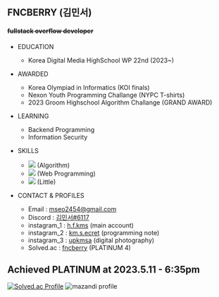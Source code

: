 ## FNCBERRY (김민서)
#### ~~fullstack overflow developer~~
+ EDUCATION
  + Korea Digital Media HighSchool WP 22nd (2023~)


+ AWARDED
  + Korea Olympiad in Informatics (KOI finals)
  + Nexon Youth Programming Challange (NYPC T-shirts)
  + 2023 Groom Highschool Algorithm Challange (GRAND AWARD)

+ LEARNING
  + Backend Programming
  + Information Security
  
+ SKILLS
  + <img src="https://img.shields.io/badge/++-00599C?style=flat&logo=C&logoColor=skyblue"/> (Algorithm)
  + <img src="https://img.shields.io/badge/-00599C?style=flat&logo=JavaScript&logoColor=yellow"/> (Web Programming)
  + <img src="https://img.shields.io/badge/-00599C?style=flat&logo=Python&logoColor=red"/> (Little)
 
 
+ CONTACT & PROFILES
  + Email : mseo2454@gmail.com
  + Discord : [김민서#6117](https://discord.com/users/473786591870058518)
  + instagram_1 : [h.f.kms](https://www.instagram.com/h.f.kms/) (main account)
  + instagram_2 : [km.s.ecret](https://www.instagram.com/km.s.ecret/) (programming note)
  + instagram_3 : [upkmsa](https://www.instagram.com/upkmsa/) (digital photography)
  + Solved.ac : [fncberry](https://solved.ac/profile/fncberry) (PLATINUM 4)
## Achieved PLATINUM at 2023.5.11 - 6:35pm


[![Solved.ac Profile](http://mazassumnida.wtf/api/v2/generate_badge?boj=fncberry)](https://solved.ac/fncberry)
![mazandi profile](http://mazandi.herokuapp.com/api?handle=fncberry&theme=dark)
